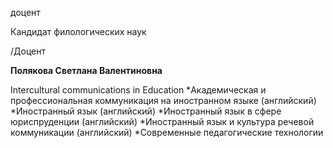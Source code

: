 доцент

Кандидат филологических наук

/Доцент

**Полякова Светлана Валентиновна**

Intercultural communications in Education
	*Академическая и профессиональная коммуникация на иностранном языке (английский)
	*Иностранный язык (английский)
	*Иностранный язык в сфере юриспруденции (английский)
	*Иностранный язык и культура речевой коммуникации (английский)
	*Современные педагогические технологии